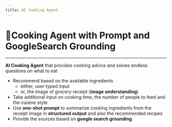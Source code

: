 ```yaml
---
title: AI Cooking Agent
---
```

# &#127859;Cooking Agent with Prompt and GoogleSearch Grounding
---

**AI Cooking Agent** that provides cooking advice and solves endless questions on what to eat
- Recommend based on the available ingredients
    - either, user typed input
    - or, the image of grocery receipt (**image understanding**)
- Take additional input on cooking time, the number of people to feed and the cuisine style
- Use **one-shot prompt** to summarize cooking ingredients from the receipt image in **structured output** and also the recommended recipes 
- Provide the sources based on **google search grounding**
